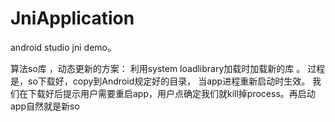 # JniApplication
android studio jni demo。

算法so库 ，动态更新的方案：
利用system loadlibrary加载时加载新的库 。
过程是，so下载好，copy到Android规定好的目录，
当app进程重新启动时生效。
我们在下载好后提示用户需要重启app，用户点确定我们就kill掉process。再启动app自然就是新so
